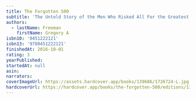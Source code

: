 ```yaml
---
title: The Forgotten 500
subtitle: 'The Untold Story of the Men Who Risked All For the Greatest Rescue Mission of World War II'
authors:
  - lastName: Freeman
    firstName: Gregory A
isbn10: '0451222121'
isbn13: '9780451222121'
finishedAt: 2016-10-01
rating: 3
yearPublished:
startedAt: null
asin:
narrators:
coverImageUrl: https://assets.hardcover.app/books/139686/1726724-L.jpg
hardcoverUrl: https://hardcover.app/books/the-forgotten-500/editions/13044206
---
```

